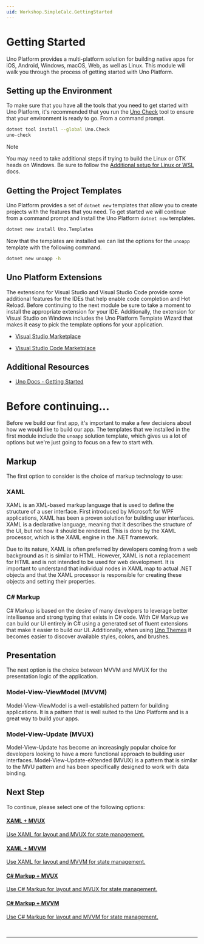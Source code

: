 ```yaml
---
uid: Workshop.SimpleCalc.GettingStarted
---
```

# Getting Started

Uno Platform provides a multi-platform solution for building native apps for iOS, Android, Windows, macOS, Web, as well as Linux. This module will walk you through the process of getting started with Uno Platform.

## Setting up the Environment

To make sure that you have all the tools that you need to get started with Uno Platform, it's recommended that you run the [Uno Check](https://platform.uno/docs/articles/external/uno.check/doc/using-uno-check.html) tool to ensure that your environment is ready to go. From a command prompt.

```bash
dotnet tool install --global Uno.Check
uno-check
```

> [!NOTE]
> You may need to take additional steps if trying to build the Linux or GTK heads on Windows. Be sure to follow the [Additional setup for Linux or WSL](https://platform.uno/docs/articles/get-started-with-linux.html) docs.

## Getting the Project Templates

Uno Platform provides a set of `dotnet new` templates that allow you to create projects with the features that you need. To get started we will continue from a command prompt and install the Uno Platform `dotnet new` templates.

```bash
dotnet new install Uno.Templates
```

Now that the templates are installed we can list the options for the `unoapp` template with the following command.

```bash
dotnet new unoapp -h
```

## Uno Platform Extensions

The extensions for Visual Studio and Visual Studio Code provide some additional features for the IDEs that help enable code completion and Hot Reload. Before continuing to the next module be sure to take a moment to install the appropriate extension for your IDE. Additionally, the extension for Visual Studio on Windows includes the Uno Platform Template Wizard that makes it easy to pick the template options for your application.

- [Visual Studio Marketplace](https://marketplace.visualstudio.com/items?itemName=unoplatform.uno-platform-addin-2022)

- [Visual Studio Code Marketplace](https://marketplace.visualstudio.com/items?itemName=unoplatform.vscode)

## Additional Resources

- [Uno Docs - Getting Started](https://platform.uno/docs/articles/get-started.html)   

# Before continuing...

Before we build our first app, it's important to make a few decisions about how we would like to build our app. The templates that we installed in the first module include the `unoapp` solution template, which gives us a lot of options but we're just going to focus on a few to start with.

## Markup

The first option to consider is the choice of markup technology to use:

### XAML

XAML is an XML-based markup language that is used to define the structure of a user interface. First introduced by Microsoft for WPF applications, XAML has been a proven solution for building user interfaces. XAML is a declarative language, meaning that it describes the structure of the UI, but not how it should be rendered. This is done by the XAML processor, which is the XAML engine in the .NET framework.

Due to its nature, XAML is often preferred by developers coming from a web background as it is similar to HTML. However, XAML is not a replacement for HTML and is not intended to be used for web development. It is important to understand that individual nodes in XAML map to actual .NET objects and that the XAML processor is responsible for creating these objects and setting their properties.

### C# Markup

C# Markup is based on the desire of many developers to leverage better intellisense and strong typing that exists in C# code. With C# Markup we can build our UI entirely in C# using a generated set of fluent extensions that make it easier to build our UI. Additionally, when using [Uno Themes](https://aka.platform.uno/uno-themes) it becomes easier to discover available styles, colors, and brushes.

## Presentation

The next option is the choice between MVVM and MVUX for the presentation logic of the application.

### Model-View-ViewModel (MVVM)

Model-View-ViewModel is a well-established pattern for building applications. It is a pattern that is well suited to the Uno Platform and is a great way to build your apps.

### Model-View-Update (MVUX)

Model-View-Update has become an increasingly popular choice for developers looking to have a more functional approach to building user interfaces. Model-View-Update-eXtended (MVUX) is a pattern that is similar to the MVU pattern and has been specifically designed to work with data binding.


## Next Step

To continue, please select one of the following options:


<div class="row">

<div class="col-md-6 col-xs-12 ">
<a href="..\MVUX-XAML\01-Build your first Project\README.html">
<div class="alert alert-info alert-hover">

#### XAML + MVUX

Use XAML for layout and MVUX for state management.

</div>
</a>
</div>

<div class="col-md-6 col-xs-12 ">
<a href="..\MVVM-XAML\01-Build your first Project\README.html">
<div class="alert alert-info alert-hover">

#### XAML + MVVM

Use XAML for layout and MVVM for state management.

</div>
</a>
</div>

<div class="col-md-6 col-xs-12 ">
<a href="..\MVUX-CSharp\01-Build your first Project\README.html">
<div class="alert alert-info alert-hover">

#### C# Markup + MVUX

Use C# Markup for layout and MVUX for state management.

</div>
</a>
</div>

<div class="col-md-6 col-xs-12 ">
<a href="..\MVVM-CSharp\01-Build your first Project\README.html">
<div class="alert alert-info alert-hover">

#### C# Markup + MVVM

Use C# Markup for layout and MVVM for state management.

</div>
</a>
</div>

</div>

<br/>

***

